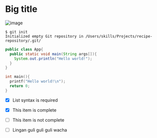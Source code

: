 # Big title

![image](https://github.com/user-attachments/assets/61ac28f1-50d5-4fb0-a202-6383244d6eca)

```
$ git init
Initialized empty Git repository in /Users/skills/Projects/recipe-repository/.git/
```

```Java
public class App{
  public static void main(String args[]){
    System.out.println("Hello world!");
  }
}
```

```C
int main(){
  printf("Hello world!\n");
  return 0;
}
```

- [x] List syntax is required
- [x] This item is complete
- [ ] This item is not complete

- [ ] Lingan guli guli guli wacha

